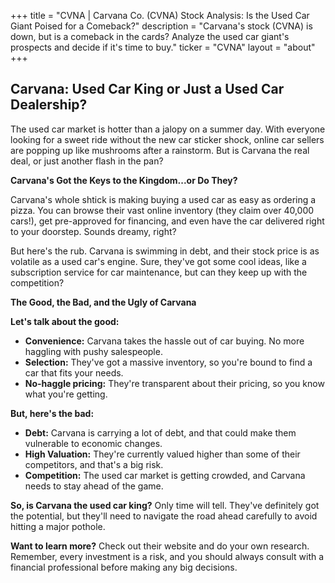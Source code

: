 +++
title = "CVNA |  Carvana Co. (CVNA) Stock Analysis: Is the Used Car Giant Poised for a Comeback?"
description = "Carvana's stock (CVNA) is down, but is a comeback in the cards? Analyze the used car giant's prospects and decide if it's time to buy."
ticker = "CVNA"
layout = "about"
+++

        


## Carvana: Used Car King or Just a Used Car Dealership?

The used car market is hotter than a jalopy on a summer day. With everyone looking for a sweet ride without the new car sticker shock, online car sellers are popping up like mushrooms after a rainstorm. But is Carvana the real deal, or just another flash in the pan?  

**Carvana's Got the Keys to the Kingdom...or Do They?**

Carvana's whole shtick is making buying a used car as easy as ordering a pizza. You can browse their vast online inventory (they claim over 40,000 cars!), get pre-approved for financing, and even have the car delivered right to your doorstep. Sounds dreamy, right? 

But here's the rub. Carvana is swimming in debt, and their stock price is as volatile as a used car's engine. Sure, they've got some cool ideas, like a subscription service for car maintenance, but can they keep up with the competition? 

**The Good, the Bad, and the Ugly of Carvana**

**Let's talk about the good:**

* **Convenience:** Carvana takes the hassle out of car buying. No more haggling with pushy salespeople.
* **Selection:** They've got a massive inventory, so you're bound to find a car that fits your needs.
* **No-haggle pricing:** They're transparent about their pricing, so you know what you're getting.

**But, here's the bad:**

* **Debt:** Carvana is carrying a lot of debt, and that could make them vulnerable to economic changes.
* **High Valuation:**  They're currently valued higher than some of their competitors, and that's a big risk.
* **Competition:** The used car market is getting crowded, and Carvana needs to stay ahead of the game.

**So, is Carvana the used car king?** Only time will tell. They've definitely got the potential, but they'll need to navigate the road ahead carefully to avoid hitting a major pothole.  

**Want to learn more?** Check out their website and do your own research. Remember, every investment is a risk, and you should always consult with a financial professional before making any big decisions. 

        